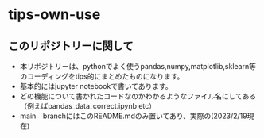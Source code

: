 # tips-own-use
## このリポジトリーに関して
- 本リポジトリーは、pythonでよく使うpandas,numpy,matplotlib,sklearn等のコーディングをtips的にまとめたものになります。
- 基本的にはjupyter notebookで書いてあります。
- どの機能について書かれたコードなのかわかるようなファイル名にしてある（例えばpandas_data_correct.ipynb etc）
- main　branchにはこのREADME.mdのみ置いてあり、実際の(2023/2/19現在)
